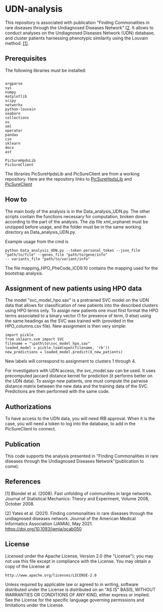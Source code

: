 # UDN-analysis
This repository is associated with publication "Finding Commonalities in rare diseases through the Undiagnosed Diseases Network" [[2](#2). It allows to conduct analyses on the Undiagnosed Diseases Network (UDN) database, and cluster patients harnessing phenotypic similarity using the Louvain method. [[1]](#1).

## Prerequisites
The following libraries must be installed: 
```

argparse
sys
numpy
matplotlib
scipy
networkx
python-louvain
seaborn
collections
os
xml
operator
pandas
csv
sklearn
docx 
ast

PicSureHpdsLib
PicSureClient

```

The libraries PicSureHpdsLib and PicSureClient are from a working repository. Here are the repository links to [PicSureHpdsLib](https://github.com/hms-dbmi/pic-sure-python-adapter-hpds) and [PicSureClient](https://github.com/hms-dbmi/pic-sure-python-client)


## How to
The main body of the analysis is in the Data_analysis_UDN.py. The other scripts contain the functions necessary for computation, broken down according to the part of the analysis. The zip file xml_orphanet must be unzipped before usage, and the folder must be in the same working directory as Data_analysis_UDN.py. 

Example usage from the cmd is 
```
python Data_analysis_UDN.py --token personal_token --json_file "path/to/file" --genes_file "path/to/gene/info" 
-- variants_file "path/to/variant/info" 
```
The file mapping_HPO_PheCode_ICD9.10 contains the mapping used for the bootstrap analysis.

## Assignment of new patients using HPO data
The model "svc_model_hpo.sav" is a pretrained SVC model on the UDN data that allows for classification of new patients into the described clusters using HPO terms only. To assign new patients one must first format the HPO terms associated to a binary vector (1 for presence of term, 0 else) using the same headings as the SVC was trained with (provided in the HPO_columns.csv file). New assignment is then very simple: 

```
import pickle
from sklearn.svm import SVC
filename = "\path\to\svc_model_hpo.sav"
loaded_model = pickle.load(open(filename, 'rb'))
new_predictions = loaded_model.predict(X_new_patients)
```

New labels will correspond to assignment to clusters 1 through 4.

For investigators with UDN access, the svc_model.sav can be used. It uses precomputed jaccard distance kernel for prediction (it performs better on the UDN data). To assign new patients, one must compute the pairwise distance matrix between the new data and the training data of the SVC. Predictions are then performed with the same code.

## Authorizations
To have access to the UDN data, you will need IRB approval. When it is the case, you will need a token to log into the database, to add in the PicSureClient to connect.

## Publication
This code supports the analysis presented in "Finding Commonalities in rare diseases through the Undiagnosed Diseases Network"(publication to come).

## References
<a id="1">[1]</a> 
Blondel et al. (2008). 
Fast unfolding of communities in large networks. 
Journal of Statistical Mechanics: Theory and Experiment, Volume 2008, October 2008.

<a id="2">[2]</a> 
Yates et al. (2021). 
Finding commonalities in rare diseases through the undiagnosed diseases network. 
Journal of the American Medical Informatics Association (JAMIA), May 2021.
https://doi.org/10.1093/jamia/ocab050

## License

Licensed under the Apache License, Version 2.0 (the "License");
you may not use this file except in compliance with the License.
You may obtain a copy of the License at

    http://www.apache.org/licenses/LICENSE-2.0

Unless required by applicable law or agreed to in writing, software
distributed under the License is distributed on an "AS IS" BASIS,
WITHOUT WARRANTIES OR CONDITIONS OF ANY KIND, either express or implied.
See the License for the specific language governing permissions and
limitations under the License.
